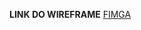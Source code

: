 **LINK DO WIREFRAME**
[FIMGA]([IONWEB](https://www.figma.com/file/CeM1zLNryKKhvLI0kmKMq1?node-id=0:1&comments-enabled=1&viewer=1))
